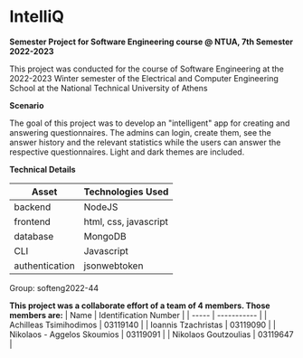 # IntelliQ

**Semester Project for Software Engineering course @ NTUA, 7th Semester 2022-2023**

This project was conducted for the course of Software Engineering at the 2022-2023 Winter semester of the Electrical and Computer Engineering School at the National Technical University of Athens

**Scenario**

The goal of this project was to develop an "intelligent" app for creating and answering questionnaires. The admins can login, create them, see the answer history and the relevant statistics while the users can answer the respective questionnaires. Light and dark themes are included.



**Technical Details**

| Asset | Technologies Used |
| ----- | ----------- |
| backend | NodeJS |
| frontend | html, css, javascript |
| database | MongoDB |
| CLI | Javascript 
| authentication | jsonwebtoken |

Group: softeng2022-44

**This project was a collaborate effort of a team of 4 members. Those members are:**
| Name | Identification Number |
| ----- | ----------- |
| Achilleas Tsimihodimos | 03119140 |
| Ioannis Tzachristas | 03119090 |
| Nikolaos - Aggelos Skoumios | 03119091 |
| Nikolaos Goutzoulias | 03119647 |

